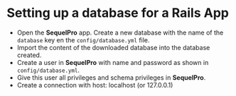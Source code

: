 Setting up a database for a Rails App
==================================

- Open the **SequelPro** app. Create a new database with the name of the `database` key en the `config/database.yml` file.  
- Import the content of the downloaded database into the database created.  
- Create a user in **SequelPro** with name and password as shown in `config/database.yml`.  
- Give this user all privileges and schema privileges in __SequelPro__.  
- Create a connection with host: localhost (or 127.0.0.1)
